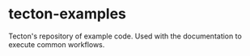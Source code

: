 # tecton-examples
Tecton's repository of example code. Used with the documentation to execute common workflows.
